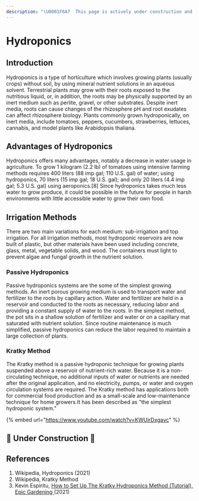 ```yaml
---
description: "\U0001F6A7  This page is actively under construction and should be considered incomplete. \U0001F6A7"
---
```


# Hydroponics

## Introduction

Hydroponics is a type of horticulture which involves growing plants \(usually crops\) without soil, by using mineral nutrient solutions in an aqueous solvent. Terrestrial plants may grow with their roots exposed to the nutritious liquid, or, in addition, the roots may be physically supported by an inert medium such as perlite, gravel, or other substrates. Despite inert media, roots can cause changes of the rhizosphere pH and root exudates can affect rhizosphere biology. Plants commonly grown hydroponically, on inert media, include tomatoes, peppers, cucumbers, strawberries, lettuces, cannabis, and model plants like Arabidopsis thaliana.

## Advantages of Hydroponics

Hydroponics offers many advantages, notably a decrease in water usage in agriculture. To grow 1 kilogram \(2.2 lb\) of tomatoes using intensive farming methods requires 400 liters \(88 imp gal; 110 U.S. gal\) of water; using hydroponics, 70 liters \(15 imp gal; 18 U.S. gal\); and only 20 liters \(4.4 imp gal; 5.3 U.S. gal\) using aeroponics.\[8\] Since hydroponics takes much less water to grow produce, it could be possible in the future for people in harsh environments with little accessible water to grow their own food.

## Irrigation Methods

There are two main variations for each medium: sub-irrigation and top irrigation. For all irrigation methods, most hydroponic reservoirs are now built of plastic, but other materials have been used including concrete, glass, metal, vegetable solids, and wood. The containers must light to prevent algae and fungal growth in the nutrient solution.

### Passive Hydroponics

Passive hydroponics systems are the some of the simplest growing methods. An inert porous growing medium is used to transport water and fertilizer to the roots by capillary action. Water and fertilizer are held in a reservoir and conducted to the roots as necessary, reducing labor and providing a constant supply of water to the roots. In the simplest method, the pot sits in a shallow solution of fertilizer and water or on a capillary mat saturated with nutrient solution. Since routine maintenance is much simplified, passive hydroponics can reduce the labor required to maintain a large collection of plants.

### Kratky Method

The Kratky method is a passive hydroponic technique for growing plants suspended above a reservoir of nutrient-rich water. Because it is a non-circulating technique, no additional inputs of water or nutrients are needed after the original application, and no electricity, pumps, or water and oxygen circulation systems are required. The Kratky method has applications both for commercial food production and as a small-scale and low-maintenance technique for home growers.It has been described as "the simplest hydroponic system."

{% embed url="https://www.youtube.com/watch?v=KWUirDxgavc" %}

## 🚧 Under Construction 🚧

## References

1. Wikipedia, Hydroponics \(2021\)
2. Wikipedia, Kratky Method
3. Kevin Espiritu, [How to Set Up The Kratky Hydroponics Method \(Tutorial\), Epic Gardening ](https://www.youtube.com/watch?v=KWUirDxgavc)\(2021\)

